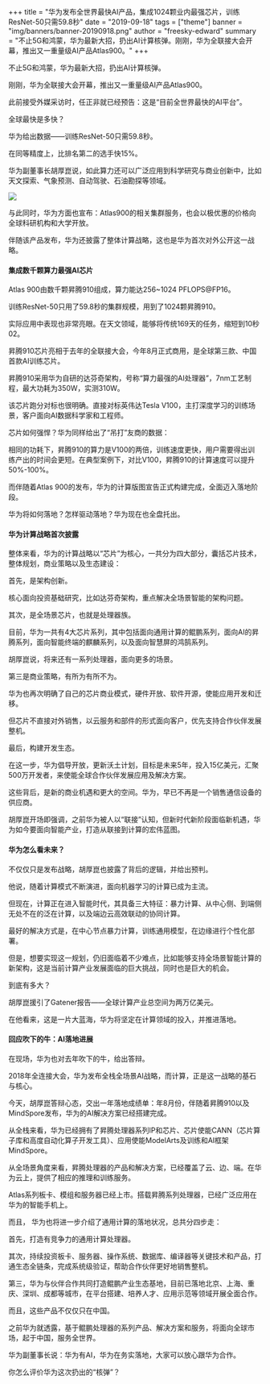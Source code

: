 +++
title = "华为发布全世界最快AI产品，集成1024颗业内最强芯片，训练ResNet-50只需59.8秒"
date = "2019-09-18"
tags = ["theme"]
banner = "img/banners/banner-20190918.png"
author = "freesky-edward"
summary = "不止5G和鸿蒙，华为最新大招，扔出AI计算核弹。刚刚，华为全联接大会开幕，推出又一重量级AI产品Atlas900。"
+++

不止5G和鸿蒙，华为最新大招，扔出AI计算核弹。

刚刚，华为全联接大会开幕，推出又一重量级AI产品Atlas900。

此前接受外媒采访时，任正非就已经预告：这是“目前全世界最快的AI平台”。

全球最快是多快？

华为给出数据——训练ResNet-50只需59.8秒。

在同等精度上，比排名第二的选手快15%。

华为副董事长胡厚崑说，如此算力还可以广泛应用到科学研究与商业创新中，比如天文探索、气象预测、自动驾驶、石油勘探等领域。

![](../../img/banners/banner-20190918.png)

与此同时，华为方面也宣布：Atlas900的相关集群服务，也会以极优惠的价格向全球科研机构和大学开放。

伴随该产品发布，华为还披露了整体计算战略，这也是华为首次对外公开这一战略。

#### 集成数千颗算力最强AI芯片

Atlas 900由数千颗昇腾910组成，算力能达256~1024 PFLOPS@FP16。

训练ResNet-50只用了59.8秒的集群规模，用到了1024颗昇腾910。

实际应用中表现也非常亮眼。在天文领域，能够将传统169天的任务，缩短到10秒02。

昇腾910芯片亮相于去年的全联接大会，今年8月正式商用，是全球第三款、中国首款AI训练芯片。

昇腾910采用华为自研的达芬奇架构，号称“算力最强的AI处理器”，7nm工艺制程，最大功耗为350W，实测310W。

该芯片跑分对标也很明确。直接对标英伟达Tesla V100，主打深度学习的训练场景，客户面向AI数据科学家和工程师。

芯片如何强悍？华为同样给出了“吊打”友商的数据：

相同的功耗下，昇腾910的算力是V100的两倍，训练速度更快，用户需要得出训练产出的时间会更短。在典型案例下，对比V100，昇腾910的计算速度可以提升50%-100%。

而伴随着Atlas 900的发布，华为的计算版图宣告正式构建完成，全面迈入落地阶段。

华为将如何落地？怎样驱动落地？华为现在也全盘托出。

#### 华为计算战略首次披露

整体来看，华为的计算战略以“芯片”为核心，一共分为四大部分，囊括芯片技术，整体规划，商业策略以及生态建设：

首先，是架构创新。

核心面向投资基础研究，比如达芬奇架构，重点解决全场景智能的架构问题。

其次，是全场景芯片，也就是处理器族。

目前，华为一共有4大芯片系列，其中包括面向通用计算的鲲鹏系列，面向AI的昇腾系列，面向智能终端的麒麟系列，以及面向智慧屏的鸿鹄系列。

胡厚崑说，将来还有一系列处理器，面向更多的场景。

第三是商业策略，有所为有所不为。

华为也再次明确了自己的芯片商业模式，硬件开放、软件开源，使能应用开发和迁移。

但芯片不直接对外销售，以云服务和部件的形式面向客户，优先支持合作伙伴发展整机。

最后，构建开发生态。

在这一步，华为倡导开放，更新沃土计划，目标是未来5年，投入15亿美元，汇聚500万开发者，来使能全球合作伙伴发展应用及解决方案。

这些背后，是新的商业机遇和更大的空间。华为，早已不再是一个销售通信设备的供应商。

胡厚崑开场即强调，之前华为被人以“联接”认知，但新时代新阶段面临新机遇，华为如今要面向智能产业，打造从联接到计算的宏伟蓝图。

#### 华为怎么看未来？

不仅仅只是发布战略，胡厚崑也披露了背后的逻辑，并给出预判。

他说，随着计算模式不断演进，面向机器学习的计算已成为主流。

但现在，计算正在进入智能时代，其具备三大特征：暴力计算、从中心侧、到端侧无处不在的泛在计算，以及端边云高效联动的协同计算。

最好的解决方式是，在中心节点暴力计算，训练通用模型，在边缘进行个性化部署。

但是，想要实现这一规划，仍旧面临着不少难点，比如能够支持全场景智能计算的新架构，这是当前计算产业发展面临的巨大挑战，同时也是巨大的机会。

到底有多大？

胡厚崑援引了Gatener报告——全球计算产业总空间为两万亿美元。

在他看来，这是一片大蓝海，华为将坚定在计算领域的投入，并推进落地。

#### 回应吹下的牛：AI落地进展

在现场，华为也对去年吹下的牛，给出答辩。

2018年全连接大会，华为发布全栈全场景AI战略，而计算，正是这一战略的基石与核心。

今天，胡厚崑答辩心态，交出一年落地成绩单：年8月份，伴随着昇腾910以及MindSpore发布，华为的AI解决方案已经搭建完成。

从全栈来看，华为已经拥有了昇腾处理器系列IP和芯片、芯片使能CANN（芯片算子库和高度自动化算子开发工具）、应用使能ModelArts及训练和AI框架MindSpore。

从全场景角度来看，昇腾处理器的产品和解决方案，已经覆盖了云、边、端。在华为云上，提供了相应的推理和训练服务。

Atlas系列板卡、模组和服务器已经上市。搭载昇腾系列处理器，已经广泛应用在华为的智能手机上。

而且， 华为也将进一步介绍了通用计算的落地状况，总共分四步走：

首先，打造有竞争力的通用计算处理器。

其次，持续投资板卡、服务器、操作系统、数据库、编译器等关键技术和产品，打通生态全链条，完成系统级验证，帮助合作伙伴更好地销售整机。

第三，华为与伙伴合作共同打造鲲鹏产业生态基地，目前已落地北京、上海、重庆、深圳、成都等城市，在平台搭建、培养人才、应用示范等领域开展全面合作。

而且，这些产品不仅仅只在中国。

之前华为就透露，基于鲲鹏处理器的系列产品、解决方案和服务，将面向全球市场，起于中国，服务全世界。

华为副董事长说：华为有AI，华为在务实落地，大家可以放心跟华为合作。

你怎么评价华为这次扔出的“核弹”？
